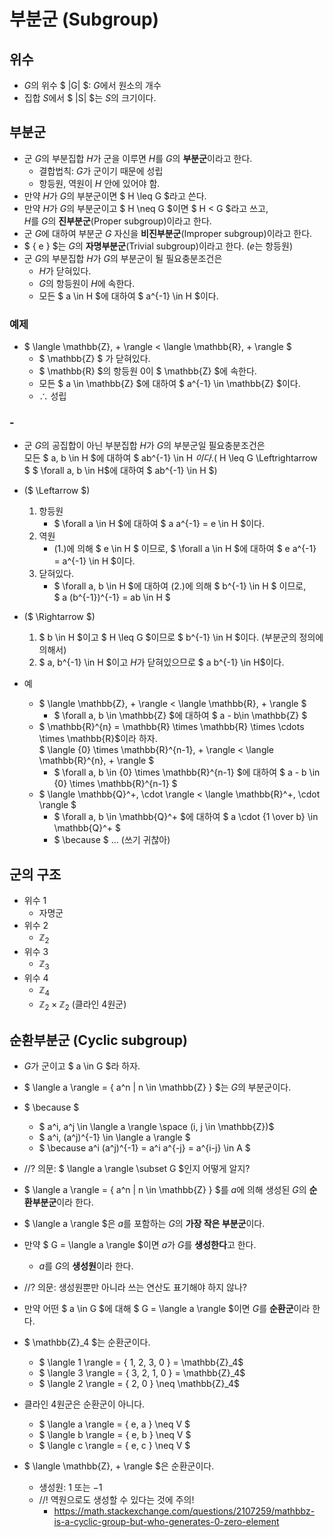 # 부분군 (Subgroup)
## 위수
- $G$의 위수 $ |G| $: $G$에서 원소의 개수
- 집합 $S$에서 $ |S| $는 $S$의 크기이다.
## 부분군
- 군 $G$의 부분집합 $H$가 군을 이루면 $H$를 $G$의 **부분군**이라고 한다.
    - 결합법칙: $G$가 군이기 때문에 성립
    - 항등원, 역원이 $H$ 안에 있어야 함.
- 만약 $H$가 $G$의 부분군이면 $ H \leq G $라고 쓴다.
- 만약 $H$가 $G$의 부분군이고 $ H \neq G $이면 $ H < G $라고 쓰고,  
  $H$를 $G$의 **진부분군**(Proper subgroup)이라고 한다.
- 군 $G$에 대하여 부분군 $G$ 자신을 **비진부분군**(Improper subgroup)이라고 한다.
- $ \{ e \} $는 $G$의 **자명부분군**(Trivial subgroup)이라고 한다. ($e$는 항등원)
- 군 $G$의 부분집합 $H$가 $G$의 부분군이 될 필요충분조건은
    - $H$가 닫혀있다.
    - $G$의 항등원이 $H$에 속한다.
    - 모든 $ a \in H $에 대하여 $ a^{-1} \in H $이다.

### 예제
- $ \langle \mathbb{Z}, + \rangle < \langle \mathbb{R}, + \rangle $
    - $ \mathbb{Z} $ 가 닫혀있다.
    - $ \mathbb{R} $의 항등원 $0$이 $ \mathbb{Z} $에 속한다.
    - 모든 $ a \in \mathbb{Z} $에 대하여 $ a^{-1} \in \mathbb{Z} $이다.
    - $\therefore$ 성립

### -
- 군 $G$의 공집합이 아닌 부분집합 $H$가 $G$의 부분군일 필요충분조건은  
  모든 $ a, b \in H $에 대하여 $ ab^{-1} \in H $이다.  
  ($ H \leq G \Leftrightarrow $ $ \forall a, b \in H$에 대하여 $ ab^{-1} \in H $)
- ($ \Leftarrow $)
    1. 항등원
        - $ \forall a \in H $에 대하여 $ a a^{-1} = e \in H $이다.
    2. 역원
        - (1.)에 의해 $ e \in H $ 이므로, $ \forall a \in H $에 대하여 $ e a^{-1} = a^{-1} \in H $이다.
    3. 닫혀있다.
        - $ \forall a, b \in H $에 대하여 (2.)에 의해 $ b^{-1} \in H $ 이므로,  
          $ a (b^{-1})^{-1} = ab \in H $
- ($ \Rightarrow $)
    1. $ b \in H $이고 $ H \leq G $이므로 $ b^{-1} \in H $이다. (부분군의 정의에 의해서)
    2. $ a, b^{-1} \in H $이고 $H$가 닫혀있으므로 $ a b^{-1} \in H$이다.

- 예
    - $ \langle \mathbb{Z}, + \rangle < \langle \mathbb{R}, + \rangle $
        - $ \forall a, b \in \mathbb{Z} $에 대하여 $ a - b\in \mathbb{Z} $
    - $ \mathbb{R}^{n} = \mathbb{R} \times \mathbb{R} \times \cdots \times \mathbb{R}$이라 하자.  
      $ \langle \{0\} \times \mathbb{R}^{n-1}, + \rangle < \langle \mathbb{R}^{n}, + \rangle $
        - $ \forall a, b \in \{0\} \times \mathbb{R}^{n-1} $에 대하여 $ a - b \in \{0\} \times \mathbb{R}^{n-1} $
    - $ \langle \mathbb{Q}^+, \cdot \rangle < \langle \mathbb{R}^+, \cdot \rangle $
        - $ \forall a, b \in \mathbb{Q}^+ $에 대하여 $ a \cdot {1 \over b} \in \mathbb{Q}^+ $
        - $ \because $ ... (쓰기 귀찮아)

## 군의 구조
- 위수 1
    - 자명군
- 위수 2
    - $\mathbb{Z}_2$
- 위수 3
    - $\mathbb{Z}_3$
- 위수 4
    - $\mathbb{Z}_4$
    - $\mathbb{Z}_2 \times \mathbb{Z}_2$ (클라인 4원군)

## 순환부분군 (Cyclic subgroup)
- $G$가 군이고 $ a \in G $라 하자.
- $ \langle a \rangle = \{ a^n | n \in \mathbb{Z} \} $는 $G$의 부분군이다.
- $ \because $
    - $ a^i, a^j \in \langle a \rangle \space (i, j \in \mathbb{Z})$
    - $ a^i, (a^j)^{-1} \in \langle a \rangle $
    - $ \because a^i (a^j)^{-1} = a^i a^{-j} = a^{i-j} \in A $

- //? 의문: $ \langle a \rangle \subset G $인지 어떻게 알지?
- $ \langle a \rangle = \{ a^n | n \in \mathbb{Z} \} $를 $a$에 의해 생성된 $G$의 **순환부분군**이라 한다.
- $ \langle a \rangle $은 $a$를 포함하는 $G$의 **가장 작은 부분군**이다.
- 만약 $ G = \langle a \rangle $이면 $a$가 $G$를 **생성한다**고 한다.
    - $a$를 $G$의 **생성원**이라 한다.
- //? 의문: 생성원뿐만 아니라 쓰는 연산도 표기해야 하지 않나?
- 만약 어떤 $ a \in G $에 대해 $ G = \langle a \rangle $이면 $G$를 **순환군**이라 한다.
- $ \mathbb{Z}_4 $는 순환군이다.
    - $ \langle 1 \rangle = \{ 1, 2, 3, 0 \} = \mathbb{Z}_4$
    - $ \langle 3 \rangle = \{ 3, 2, 1, 0 \} = \mathbb{Z}_4$
    - $ \langle 2 \rangle = \{ 2, 0 \} \neq \mathbb{Z}_4$
- 클라인 4원군은 순환군이 아니다.
    - $ \langle a \rangle = \{ e, a \} \neq V $
    - $ \langle b \rangle = \{ e, b \} \neq V $
    - $ \langle c \rangle = \{ e, c \} \neq V $
- $ \langle \mathbb{Z}, + \rangle $은 순환군이다.
    - 생성원: $1$ 또는 $-1$
    - //! 역원으로도 생성할 수 있다는 것에 주의!
        - https://math.stackexchange.com/questions/2107259/mathbbz-is-a-cyclic-group-but-who-generates-0-zero-element